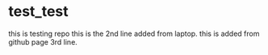 # test_test
this is testing repo
this is the 2nd line added from laptop.
this is added from github page 3rd line.
